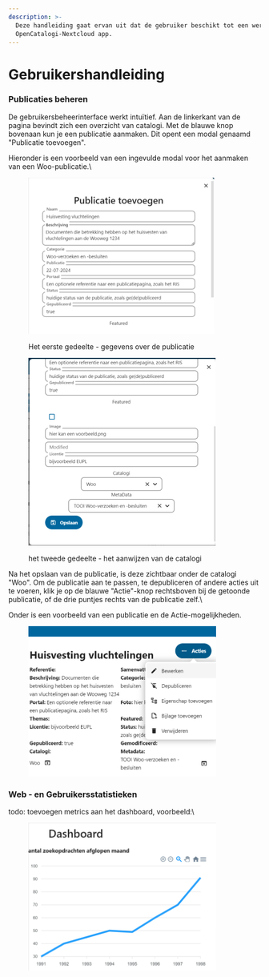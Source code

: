 ```yaml
---
description: >-
  Deze handleiding gaat ervan uit dat de gebruiker beschikt tot een werkende
  OpenCatalogi-Nextcloud app.
---
```


# Gebruikershandleiding

### Publicaties beheren

De gebruikersbeheerinterface werkt intuïtief. Aan de linkerkant van de pagina bevindt zich een overzicht van catalogi. Met de blauwe knop bovenaan kun je een publicatie aanmaken. Dit opent een modal genaamd "Publicatie toevoegen".

Hieronder is een voorbeeld van een ingevulde modal voor het aanmaken van een Woo-publicatie.\


<div align="left">

<figure><img src="../.gitbook/assets/image (2).png" alt="" width="371"><figcaption><p>Het eerste gedeelte - gegevens over de publicatie</p></figcaption></figure>

 

<figure><img src="../.gitbook/assets/Open-Catalogi-Nextcloud.png" alt="" width="374"><figcaption><p>het tweede gedeelte - het aanwijzen van de catalogi</p></figcaption></figure>

</div>

Na het opslaan van de publicatie, is deze zichtbaar onder de catalogi "Woo". Om de publicatie aan te passen, te depubliceren of andere acties uit te voeren, klik je op de blauwe "Actie"-knop rechtsboven bij de getoonde publicatie, of de drie puntjes rechts van de publicatie zelf.\


Onder is een voorbeeld van een publicatie en de Actie-mogelijkheden.

<figure><img src="../.gitbook/assets/image (17).png" alt="" width="375"><figcaption></figcaption></figure>

### Web - en Gebruikersstatistieken

todo: toevoegen metrics aan het dashboard, voorbeeld:\


<figure><img src="../.gitbook/assets/image (1).png" alt="" width="375"><figcaption></figcaption></figure>
